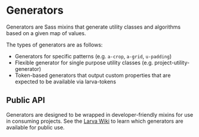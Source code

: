 # Generators

Generators are Sass mixins that generate utility classes and algorithms based on a given map of values.

The types of generators are as follows:
* Generators for specific patterns (e.g. `a-crop`, `a-grid`, `u-padding`)
* Flexible generator for single purpose utility classes (e.g. project-utility-generator)
* Token-based generators that output custom properties that are expected to be available via larva-tokens 

## Public API

Generators are designed to be wrapped in developer-friendly mixins for use in consuming projects. See the [Larva Wiki](https://github.com/penske-media-corp/pmc-larva/wiki) to learn which generators are available for public use.